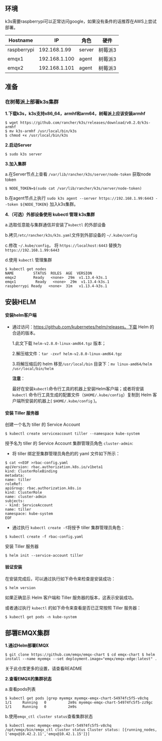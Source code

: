 ## 环境

k3s需要raspberrypi可以正常访问google，如果没有条件的话推荐在AWS上尝试部署。

| Hostname    | IP            | 角色   | 硬件    |
| ----------- | ------------- | ------ | ------- |
| raspberrypi | 192.168.1.99  | server | 树莓派3 |
| emqx1       | 192.168.1.100 | agent  | 树莓派3 |
| emqx2       | 192.168.1.101 | agent  | 树莓派3 |

## 准备

### 在树莓派上部署k3s集群

**1.下载k3s，k3s支持x86_64，armhf和arm64，树莓派上应该安装armhf**

```
$ wget https://github.com/rancher/k3s/releases/download/v0.2.0/k3s-armhf
$ mv k3s-armhf /usr/local/bin/k3s
$ chmod +x /usr/local/bin/k3s
```

**2.启动Server**

```
$ sudo k3s server
```

**3.加入集群**

a.在Server节点上查看 `/var/lib/rancher/k3s/server/node-token` 获取node token

```
$ NODE_TOKEN=$(sudo cat /var/lib/rancher/k3s/server/node-token)
```

b.在agent节点上执行 `sudo k3s agent --server https://192.168.1.99:6443 --token ${NODE_TOKEN}` 加入k3s集群。

**4.（可选）外部设备使用 kubectl 管理 k3s集群**

a.选取任意能与集群通信并安装了`kubectl` 的外部设备

b.拷贝`/etc/rancher/k3s/k3s.yaml`文件到外部设备的 `~/.kube/config`

c.修改 `~/.kube/config`， 将 `https://localhost:6443` 替换为`https://192.168.1.99:6443`

d.使用 `kubectl` 管理集群

```
$ kubectl get nodes
NAME         STATUS  ROLES  AGE  VERSION
emqx2        Ready   <none>  29m  v1.13.4-k3s.1
emqx1         Ready   <none>  29m  v1.13.4-k3s.1
raspberrypi Ready   <none>  31m   v1.13.4-k3s.1
```



## 安装HELM

#### 安装helm客户端

- 通过访问：https://github.com/kubernetes/helm/releases。下载 Helm 的合适的版本。

  1.此文下载 `helm-v2.8.0-linux-amd64.tgz` 版本；

  2.解压缩文件：`tar -zxvf helm-v2.8.0-linux-amd64.tgz`

  3.将解压缩后的 helm 移至`/usr/local/bin` 目录下：`mv linux-amd64/helm /usr/local/bin/helm`

  **注意**：

  最好在安装`kubectl`命令行工具的机器上安装Helm客户端；或者将安装`kubectl` 命令行工具生成的配置文件（`$HOME/.kube/config`）复制到 Helm 客户端所安装的机器上( `$HOME/.kube/config` )。

  

#### 安装 Tiller 服务器

创建一个名为 tiller 的 Service Account

```
$ kubectl create serviceaccount tiller --namespace kube-system
```

授予名为 tiller 的 Service Account 集群管理员角色 `cluster-admin`:

- 将 tiller 绑定至集群管理员角色的的 yaml 文件如下所示：

```
$ cat <<EOF >rbac-config.yaml
apiVersion: rbac.authorization.k8s.io/v1beta1
kind: ClusterRoleBinding
metadata:
name: tiller
roleRef:
apiGroup: rbac.authorization.k8s.io
kind: ClusterRole
name: cluster-admin
subjects:
- kind: ServiceAccount
name: tiller
namespace: kube-system
EOF
```

- 通过执行 `kubectl create -f`将授予 tiller 集群管理员角色：

```
$ kubectl create -f rbac-config.yaml
```

安装 Tiller 服务器

```
$ helm init --service-account tiller
```

#### 验证安装

在安装完成后，可以通过执行如下命令来检查是安装成功：

```
$ helm version 
```

如果正确显示 Helm 客户端和 Tiller 服务器的版本，这表示安装成功。

或者通过执行 `kubectl` 的如下命令来查看是否已正常按照 Tiller 服务器：

```
$ kubectl get pods -n kube-system 
```

## 部署EMQX集群

**1.通过Helm部署EMQX**

```
$ git clone https://github.com/emqx/emqx-chart $ cd emqx-chart $ helm install --name myemqx --set deployment.image="emqx/emqx-edge:latest" . 
```

关于此仓库更多的设置，请查看README

**2.查看EMQX的集群状态**

a.查看pods列表

```
$ kubectl get pods |grep myemqx myemqx-emqx-chart-54974fc5f5-v8chq           1/1     Running   0          2m9s myemqx-emqx-chart-54974fc5f5-zz9gc           1/1     Running   0          2m9s 
```

b.使用`emqx_ctl cluster status`查看集群状态

```
$ kubectl exec myemqx-emqx-chart-54974fc5f5-v8chq /opt/emqx/bin/emqx_ctl cluster status Cluster status: [{running_nodes,['emqx@10.42.2.11','emqx@10.42.1.15']}]
```
